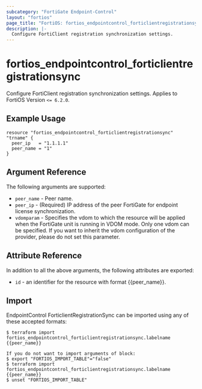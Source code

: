 ```yaml
---
subcategory: "FortiGate Endpoint-Control"
layout: "fortios"
page_title: "FortiOS: fortios_endpointcontrol_forticlientregistrationsync"
description: |-
  Configure FortiClient registration synchronization settings.
---
```


# fortios_endpointcontrol_forticlientregistrationsync
Configure FortiClient registration synchronization settings. Applies to FortiOS Version `<= 6.2.0`.

## Example Usage

```hcl
resource "fortios_endpointcontrol_forticlientregistrationsync" "trname" {
  peer_ip   = "1.1.1.1"
  peer_name = "1"
}
```

## Argument Reference

The following arguments are supported:

* `peer_name` - Peer name.
* `peer_ip` - (Required) IP address of the peer FortiGate for endpoint license synchronization.
* `vdomparam` - Specifies the vdom to which the resource will be applied when the FortiGate unit is running in VDOM mode. Only one vdom can be specified. If you want to inherit the vdom configuration of the provider, please do not set this parameter.


## Attribute Reference

In addition to all the above arguments, the following attributes are exported:
* `id` - an identifier for the resource with format {{peer_name}}.

## Import

EndpointControl ForticlientRegistrationSync can be imported using any of these accepted formats:
```
$ terraform import fortios_endpointcontrol_forticlientregistrationsync.labelname {{peer_name}}

If you do not want to import arguments of block:
$ export "FORTIOS_IMPORT_TABLE"="false"
$ terraform import fortios_endpointcontrol_forticlientregistrationsync.labelname {{peer_name}}
$ unset "FORTIOS_IMPORT_TABLE"
```
